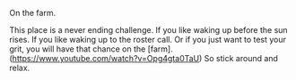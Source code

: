 On the farm.

This place is a never ending challenge. If you like waking up before the sun rises. If you like waking up to the roster call. Or if you just want to test your grit, you will have that chance on 
the [farm]. (https://www.youtube.com/watch?v=Opg4gta0TaU) So stick around and relax.
